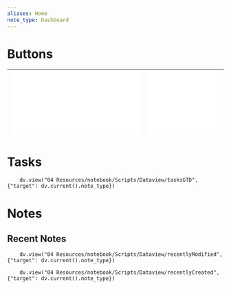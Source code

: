 ```yaml
---
aliases: Home
note_type: Dashboard
---
```


# Buttons
| ![New Task\|clean no-title no-link](04%20Resources/Notebook/Buttons/New%20Task.md) | ![New Page\|clean no-title no-link](04%20Resources/Notebook/Buttons/New%20Page.md) | ![New Card\|clean no-title no-link](04%20Resources/Notebook/Buttons/New%20Card.md) | ![New Project\|clean no-title no-link](04%20Resources/Notebook/Buttons/New%20Project.md) |
| ---- | ---- | ---- | ---- |
# Tasks 
```dataviewjs
    dv.view("04 Resources/notebook/Scripts/Dataview/tasksGTD", {"target": dv.current().note_type})
```
# Notes
## Recent Notes 
```dataviewjs
    dv.view("04 Resources/notebook/Scripts/Dataview/recentlyModified", {"target": dv.current().note_type})
```
```dataviewjs
    dv.view("04 Resources/notebook/Scripts/Dataview/recentlyCreated", {"target": dv.current().note_type})
```